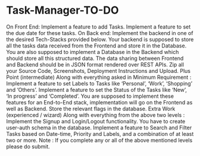 # Task-Manager-TO-DO
On Front End:  Implement a feature to add Tasks. Implement a feature to set the due date for these tasks. On Back end:  Implement the backend in one of the desired Tech-Stacks provided below. Your backend is supposed to store all the tasks data received from the Frontend and store it in the Database. You are also supposed to implement a Database in the Backend which should store all this structured data. The data sharing between Frontend and Backend should be in JSON format rendered over REST APIs. Zip all your Source Code, Screenshots, Deployment Instructions and Upload. Plus Point (intermediate) Along with everything asked in Minimum Requirement :  Implement a feature to set Labels to Tasks like ‘Personal’, ‘Work’, ‘Shopping’ and ‘Others’.  Implement a feature to set the Status of the Tasks like ‘New’, ‘In progress’ and ‘Completed’. You are supposed to implement these features for an End-to-End stack, implementation will go on the Frontend as well as Backend. Store the relevant flags in the database. Extra Work (experienced / wizard) Along with everything from the above two levels :  Implement the Signup and Login/Logout functionality. You have to create user-auth schema in the database. Implement a feature to Search and Filter Tasks based on Date-time, Priority and Labels, and a combination of at least two or more. Note : If you complete any or all of the above mentioned levels please do submit.
